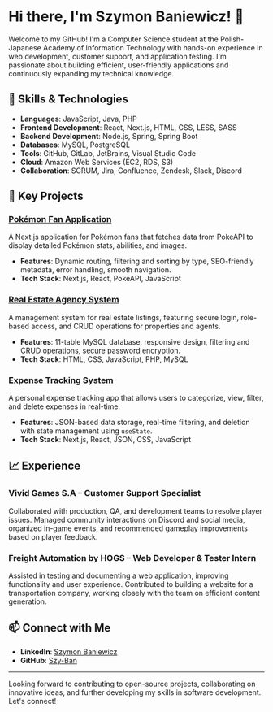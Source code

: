 # Hi there, I'm Szymon Baniewicz! 👋

Welcome to my GitHub! I'm a Computer Science student at the Polish-Japanese Academy of Information Technology with hands-on experience in web development, customer support, and application testing. I'm passionate about building efficient, user-friendly applications and continuously expanding my technical knowledge.

## 🔧 Skills & Technologies

- **Languages**: JavaScript, Java, PHP
- **Frontend Development**: React, Next.js, HTML, CSS, LESS, SASS
- **Backend Development**: Node.js, Spring, Spring Boot
- **Databases**: MySQL, PostgreSQL
- **Tools**: GitHub, GitLab, JetBrains, Visual Studio Code
- **Cloud**: Amazon Web Services (EC2, RDS, S3)
- **Collaboration**: SCRUM, Jira, Confluence, Zendesk, Slack, Discord

## 🌟 Key Projects

### [Pokémon Fan Application](https://github.com/Szy-Ban/Pokemon-Fan-Application)
A Next.js application for Pokémon fans that fetches data from PokeAPI to display detailed Pokémon stats, abilities, and images.
- **Features**: Dynamic routing, filtering and sorting by type, SEO-friendly metadata, error handling, smooth navigation.
- **Tech Stack**: Next.js, React, PokeAPI, JavaScript

### [Real Estate Agency System](https://github.com/Szy-Ban/wprg-project)
A management system for real estate listings, featuring secure login, role-based access, and CRUD operations for properties and agents.
- **Features**: 11-table MySQL database, responsive design, filtering and CRUD operations, secure password encryption.
- **Tech Stack**: HTML, CSS, JavaScript, PHP, MySQL

### [Expense Tracking System](https://github.com/Szy-Ban/Expense-Tracking-System)
A personal expense tracking app that allows users to categorize, view, filter, and delete expenses in real-time.
- **Features**: JSON-based data storage, real-time filtering, and deletion with state management using `useState`.
- **Tech Stack**: Next.js, React, JSON, CSS, JavaScript

## 📈 Experience

### Vivid Games S.A – Customer Support Specialist
Collaborated with production, QA, and development teams to resolve player issues. Managed community interactions on Discord and social media, organized in-game events, and recommended gameplay improvements based on player feedback.

### Freight Automation by HOGS – Web Developer & Tester Intern
Assisted in testing and documenting a web application, improving functionality and user experience. Contributed to building a website for a transportation company, working closely with the team on efficient content generation.

## 📫 Connect with Me

- **LinkedIn**: [Szymon Baniewicz](https://www.linkedin.com/in/szymon-baniewicz/)
- **GitHub**: [Szy-Ban](https://github.com/Szy-Ban)

---

Looking forward to contributing to open-source projects, collaborating on innovative ideas, and further developing my skills in software development. Let's connect!
